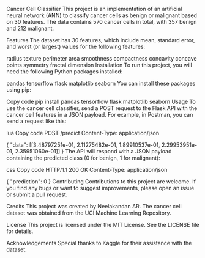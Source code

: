Cancer Cell Classifier
This project is an implementation of an artificial neural network (ANN) to classify cancer cells as benign or malignant based on 30 features. The data contains 570 cancer cells in total, with 357 benign and 212 malignant.

Features
The dataset has 30 features, which include mean, standard error, and worst (or largest) values for the following features:

radius
texture
perimeter
area
smoothness
compactness
concavity
concave points
symmetry
fractal dimension
Installation
To run this project, you will need the following Python packages installed:

pandas
tensorflow
flask
matplotlib
seaborn
You can install these packages using pip:

Copy code
pip install pandas tensorflow flask matplotlib seaborn
Usage
To use the cancer cell classifier, send a POST request to the Flask API with the cancer cell features in a JSON payload. For example, in Postman, you can send a request like this:

lua
Copy code
POST /predict
Content-Type: application/json

{
    "data": [[3.48797251e-01, 2.11275482e-01, 1.89910537e-01, 2.29953951e-01, 2.35951060e-01]]
}
The API will respond with a JSON payload containing the predicted class (0 for benign, 1 for malignant):

css
Copy code
HTTP/1.1 200 OK
Content-Type: application/json

{
    "prediction": 0
}
Contributing
Contributions to this project are welcome. If you find any bugs or want to suggest improvements, please open an issue or submit a pull request.

Credits
This project was created by Neelakandan AR. The cancer cell dataset was obtained from the UCI Machine Learning Repository.

License
This project is licensed under the MIT License. See the LICENSE file for details.

Acknowledgements
Special thanks to Kaggle for their assistance with the dataset.

